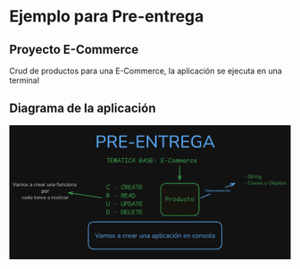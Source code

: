 # Ejemplo para Pre-entrega

## Proyecto E-Commerce

Crud de productos para una E-Commerce, la aplicación se ejecuta en una terminal

## Diagrama de la aplicación

![Arquitectura de 3 capas](./docs/diagrama.png)